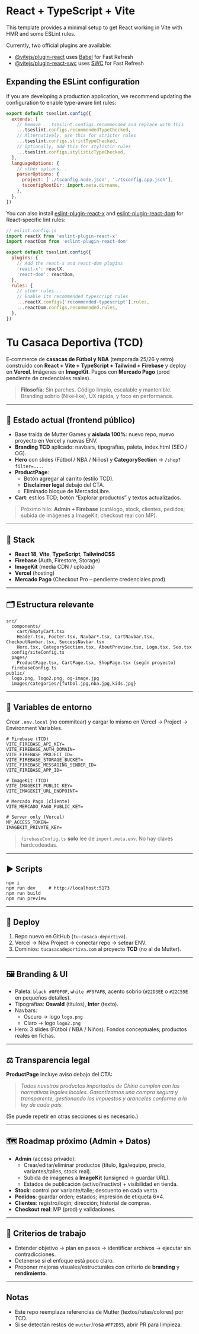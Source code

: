 # React + TypeScript + Vite

This template provides a minimal setup to get React working in Vite with HMR and some ESLint rules.

Currently, two official plugins are available:

- [@vitejs/plugin-react](https://github.com/vitejs/vite-plugin-react/blob/main/packages/plugin-react/README.md) uses [Babel](https://babeljs.io/) for Fast Refresh
- [@vitejs/plugin-react-swc](https://github.com/vitejs/vite-plugin-react-swc) uses [SWC](https://swc.rs/) for Fast Refresh

## Expanding the ESLint configuration

If you are developing a production application, we recommend updating the configuration to enable type-aware lint rules:

```js
export default tseslint.config({
  extends: [
    // Remove ...tseslint.configs.recommended and replace with this
    ...tseslint.configs.recommendedTypeChecked,
    // Alternatively, use this for stricter rules
    ...tseslint.configs.strictTypeChecked,
    // Optionally, add this for stylistic rules
    ...tseslint.configs.stylisticTypeChecked,
  ],
  languageOptions: {
    // other options...
    parserOptions: {
      project: ['./tsconfig.node.json', './tsconfig.app.json'],
      tsconfigRootDir: import.meta.dirname,
    },
  },
})
```

You can also install [eslint-plugin-react-x](https://github.com/Rel1cx/eslint-react/tree/main/packages/plugins/eslint-plugin-react-x) and [eslint-plugin-react-dom](https://github.com/Rel1cx/eslint-react/tree/main/packages/plugins/eslint-plugin-react-dom) for React-specific lint rules:

```js
// eslint.config.js
import reactX from 'eslint-plugin-react-x'
import reactDom from 'eslint-plugin-react-dom'

export default tseslint.config({
  plugins: {
    // Add the react-x and react-dom plugins
    'react-x': reactX,
    'react-dom': reactDom,
  },
  rules: {
    // other rules...
    // Enable its recommended typescript rules
    ...reactX.configs['recommended-typescript'].rules,
    ...reactDom.configs.recommended.rules,
  },
})
```

# Tu Casaca Deportiva (TCD)

E‑commerce de **casacas de Fútbol y NBA** (temporada 25/26 y retro) construido con **React + Vite + TypeScript + Tailwind + Firebase** y deploy en **Vercel**. Imágenes en **ImageKit**. Pagos con **Mercado Pago** (prod pendiente de credenciales reales).

> **Filosofía**: Sin parches. Código limpio, escalable y mantenible. Branding sobrio (Nike‑like), UX rápida, y foco en performance.

---

## 🌱 Estado actual (frontend público)
- Base traída de Mutter Games y **aislada 100%**: nuevo repo, nuevo proyecto en Vercel y nuevas ENV.
- **Branding TCD** aplicado: navbars, tipografías, paleta, index.html (SEO / OG).
- **Hero** con slides (Fútbol / NBA / Niños) y **CategorySection** → `/shop?filter=...`.
- **ProductPage**:
  - Botón agregar al carrito (estilo TCD).
  - **Disclaimer legal** debajo del CTA.
  - Eliminado bloque de MercadoLibre.
- **Cart**: estilos TCD; botón “Explorar productos” y textos actualizados.

> Próximo hilo: **Admin + Firebase** (catálogo, stock, clientes, pedidos; subida de imágenes a ImageKit; checkout real con MP).

---

## 🧩 Stack
- **React 18**, **Vite**, **TypeScript**, **TailwindCSS**
- **Firebase** (Auth, Firestore, Storage)
- **ImageKit** (media CDN / uploads)
- **Vercel** (hosting)
- **Mercado Pago** (Checkout Pro – pendiente credenciales prod)

---

## 🗂️ Estructura relevante
```
src/
  components/
    cart/EmptyCart.tsx
    Header.tsx, Footer.tsx, Navbar*.tsx, CartNavbar.tsx, CheckoutNavbar.tsx, SuccessNavbar.tsx
    Hero.tsx, CategorySection.tsx, AboutPreview.tsx, Logo.tsx, Seo.tsx
  config/siteConfig.ts
  pages/
    ProductPage.tsx, CartPage.tsx, ShopPage.tsx (según proyecto)
  firebaseConfig.ts
public/
  logo.png, logo2.png, og-image.jpg
  images/categories/{futbol.jpg,nba.jpg,kids.jpg}
```

---

## 🔧 Variables de entorno
Crear `.env.local` (no commitear) y cargar lo mismo en Vercel → Project → Environment Variables.

```
# Firebase (TCD)
VITE_FIREBASE_API_KEY=
VITE_FIREBASE_AUTH_DOMAIN=
VITE_FIREBASE_PROJECT_ID=
VITE_FIREBASE_STORAGE_BUCKET=
VITE_FIREBASE_MESSAGING_SENDER_ID=
VITE_FIREBASE_APP_ID=

# ImageKit (TCD)
VITE_IMAGEKIT_PUBLIC_KEY=
VITE_IMAGEKIT_URL_ENDPOINT=

# Mercado Pago (cliente)
VITE_MERCADO_PAGO_PUBLIC_KEY=

# Server only (Vercel)
MP_ACCESS_TOKEN=
IMAGEKIT_PRIVATE_KEY=
```

> `firebaseConfig.ts` **solo** lee de `import.meta.env`. No hay claves hardcodeadas.

---

## ▶️ Scripts
```
npm i
npm run dev     # http://localhost:5173
npm run build
npm run preview
```

---

## 🚀 Deploy
1. Repo nuevo en GitHub (`tu-casaca-deportiva`).
2. Vercel → New Project → conectar repo → setear ENV.
3. Dominios: `tucasacadeportiva.com` al proyecto **TCD** (no al de Mutter).

---

## 🖼️ Branding & UI
- Paleta: `black #0F0F0F`, `white #F9FAFB`, acento sobrio (`#22D3EE` o `#22C55E` en pequeños detalles).
- Tipografías: **Oswald** (títulos), **Inter** (texto).
- Navbars: 
  - Oscuro → logo `logo.png`
  - Claro → logo `logo2.png`
- Hero: 3 slides (Fútbol / NBA / Niños). Fondos conceptuales; productos reales en fichas.

---

## ⚖️ Transparencia legal
**ProductPage** incluye aviso debajo del CTA:

> *Todos nuestros productos importados de China cumplen con las normativas legales locales. Garantizamos una compra segura y transparente, gestionando los impuestos y aranceles conforme a la ley de cada país.*

(Se puede repetir en otras secciones si es necesario.)

---

## 🗺️ Roadmap próximo (Admin + Datos)
- **Admin** (acceso privado):
  - Crear/editar/eliminar productos (título, liga/equipo, precio, variantes/talles, stock real).
  - Subida de imágenes a **ImageKit** (unsigned → guardar URL).
  - Estados de publicación (activo/inactivo) + visibilidad en tienda.
- **Stock**: control por variante/talle; descuento en cada venta.
- **Pedidos**: guardar orden; estados; impresión de etiqueta 6×4.
- **Clientes**: registro/login; dirección; historial de compras.
- **Checkout real**: MP (prod) y validaciones.

---

## 🧭 Criterios de trabajo
- Entender objetivo → plan en pasos → identificar archivos → ejecutar sin contradicciones.
- Detenerse si el enfoque está poco claro.
- Proponer mejoras visuales/estructurales con criterio de **branding** y **rendimiento**.

---

## Notas
- Este repo reemplaza referencias de Mutter (textos/rutas/colores) por TCD.
- Si se detectan restos de `mutter`/rosa `#FF2D55`, abrir PR para limpieza.
